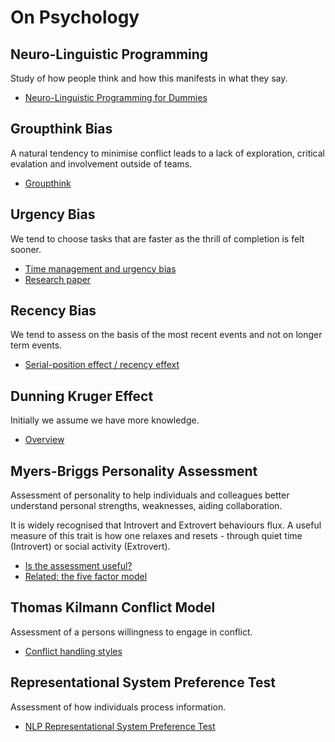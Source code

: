 # On Psychology

## Neuro-Linguistic Programming
Study of how people think and how this manifests in what they say.

- [Neuro-Linguistic Programming for Dummies](http://www.downloads.imune.net/medicalbooks/Neuro-Linguistic-Programming-For-Dummies.pdf)

## Groupthink Bias
A natural tendency to minimise conflict leads to a lack of exploration, critical evalation and involvement outside of teams.  

- [Groupthink](https://en.wikipedia.org/wiki/Groupthink)

## Urgency Bias
We tend to choose tasks that are faster as the thrill of completion is felt sooner.

- [Time management and urgency bias](https://work.qz.com/1331152/how-to-manage-your-time-better-by-fighting-urgency-bias)
- [Research paper](http://www.acrwebsite.org/volumes/v42/acr_v42_17605.pdf)

## Recency Bias
We tend to assess on the basis of the most recent events and not on longer term events.

- [Serial-position effect / recency effext](https://en.wikipedia.org/wiki/Serial-position_effect#Recency_effect)

## Dunning Kruger Effect
Initially we assume we have more knowledge.

- [Overview](https://en.wikipedia.org/wiki/Dunning%E2%80%93Kruger_effect)

## Myers-Briggs Personality Assessment
Assessment of personality to help individuals and colleagues better understand personal strengths, weaknesses, aiding collaboration.

It is widely recognised that Introvert and Extrovert behaviours flux.  A useful measure of this trait is how one relaxes and resets - through quiet time (Introvert) or social activity (Extrovert). 

- [Is the assessment useful?](https://www.washingtonpost.com/national/on-leadership/myers-briggs-does-it-pay-to-know-your-type/2012/12/14/eaed51ae-3fcc-11e2-bca3-aadc9b7e29c5_story.html)
- [Related: the five factor model](http://psych.colorado.edu/~carey/courses/psyc5112/readings/psnbig5_mccrae03.pdf)

## Thomas Kilmann Conflict Model
Assessment of a persons willingness to engage in conflict.

- [Conflict handling styles](https://medium.com/@j0chy_/in-the-scale-of-turtle-to-shark-where-are-you-aee96468d50d)

## Representational System Preference Test
Assessment of how individuals process information.

- [NLP Representational System Preference Test](https://www.transformdestiny.com/nlp-guide/nlp-representational-systems-preference-test.asp)
